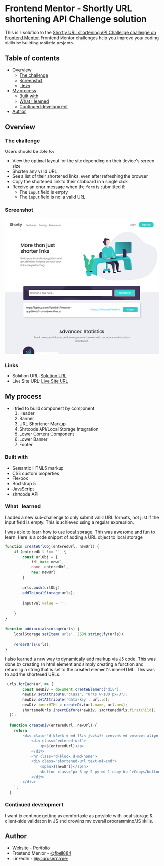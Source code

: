 # Frontend Mentor - Shortly URL shortening API Challenge solution

This is a solution to the [Shortly URL shortening API Challenge challenge on Frontend Mentor](https://www.frontendmentor.io/challenges/url-shortening-api-landing-page-2ce3ob-G). Frontend Mentor challenges help you improve your coding skills by building realistic projects. 

## Table of contents

- [Overview](#overview)
  - [The challenge](#the-challenge)
  - [Screenshot](#screenshot)
  - [Links](#links)
- [My process](#my-process)
  - [Built with](#built-with)
  - [What I learned](#what-i-learned)
  - [Continued development](#continued-development)
- [Author](#author)

## Overview

### The challenge

Users should be able to:

- View the optimal layout for the site depending on their device's screen size
- Shorten any valid URL
- See a list of their shortened links, even after refreshing the browser
- Copy the shortened link to their clipboard in a single click
- Receive an error message when the `form` is submitted if:
  - The `input` field is empty
  - The `input` field is not a valid URL. 

### Screenshot

![Solution Preview Screenshot](./images/screenshot.png)

### Links

- Solution URL: [Solution URL](https://www.frontendmentor.io/solutions/responsive-url-shortener-landing-page-nSvBi0IGrK)
- Live Site URL: [Live Site URL](https://shortenitfrancis.netlify.app/)

## My process

- I tried to build component by component
  1. Header
  2. Banner 
  3. URL Shortener Markup
  4. Shrtcode API/Local Storage Integration
  5. Lower Content Component
  6. Lower Banner
  7. Footer

### Built with

- Semantic HTML5 markup
- CSS custom properties
- Flexbox
- Bootstrap 5
- JavaScript
- shrtcode API 

### What I learned

I added a new sub-challenge to only submit valid URL formats, not just if the input field is empty. This is achieved using a regular expression. 

I was able to learn how to use local storage. This was awesome and fun to learn. Here is a code snippet of adding a URL object to local storage. 

```js
function createUrlObj(enteredUrl, newUrl) {
    if (enteredUrl !== '') {
        const urlObj = {
            id: Date.now(),
            name: enteredUrl,
            new: newUrl
        }

        urls.push(urlObj);
        addToLocalStorage(urls);

        inputVal.value = '';

    }
}

function addToLocalStorage(urls) {
    localStorage.setItem('urls', JSON.stringify(urls));

    renderUrls(urls);
}
```
I also learned a new way to dynamically add markup via JS code. This was done by creating an html element and simply creating a function and returning a string that is set to the created element's innerHTML. This was to add the shortened URLs. 

```js
 urls.forEach(url => {
        const newDiv = document.createElement('div');
        newDiv.setAttribute("class", "urls w-100 px-3");
        newDiv.setAttribute('data-key', url.id);
        newDiv.innerHTML = createDiv(url.name, url.new);
        shortenedUrls.insertBefore(newDiv, shortenedUrls.firstChild);
  });

  function createDiv(enteredUrl, newUrl) {      
    return `
        <div class="d-block d-md-flex justify-content-md-between align-items-center">
            <div class="entered-url">
                <p>${enteredUrl}</p>
            </div>
            <hr class="d-block d-md-none">
            <div class="shortened-url text-md-end">
                <span>${newUrl}</span>
                <button class="px-3 py-2 py-md-1 copy-btn">Copy</button>
            </div>
        </div>
    `;
  }
```

### Continued development

I want to continue getting as comfortable as possible with local storage & client-side validation in JS and growing my overall programming/JS skills. 

## Author

- Website - [Portfolio](https://francisbellportfolio.netlify.app/)
- Frontend Mentor - [@fbell884](https://www.frontendmentor.io/profile/fbell884)
- LinkedIn - [@yourusername](https://www.linkedin.com/in/francis-bell/);

